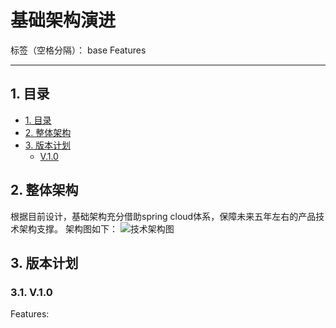 ﻿# 基础架构演进

标签（空格分隔）： base Features

---

## 1. 目录

-   [1. 目录](#目录)
-   [2. 整体架构](#整体架构)
-   [3. 版本计划](#版本计划)
    -   [V.1.0](#V.1.0)

## 2. 整体架构
根据目前设计，基础架构充分借助spring cloud体系，保障未来五年左右的产品技术架构支撑。
架构图如下：
![技术架构图][1]


## 3. 版本计划

### 3.1. V.1.0
Features:


  [1]: https://raw.githubusercontent.com/asan3524/yiran/master/static/images/%E5%9F%BA%E7%A1%80%E6%8A%80%E6%9C%AF%E6%9E%B6%E6%9E%84.jpg
